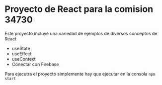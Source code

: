 # Proyecto de React para la comision 34730

Este proyecto incluye una variedad de ejemplos de diversos conceptos de React
- useState
- useEffect
- useContext
- Conectar con Firebase

Para ejecutra el proyecto simplemente hay que ejecutar en la consola
`npm start`